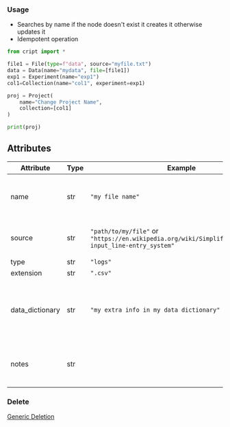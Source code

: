 ### Usage

- Searches by name if the node doesn't exist it creates it otherwise updates it
- Idempotent operation

```python
from cript import *

file1 = File(type=f"data", source="myfile.txt")
data = Data(name="mydata", file=[file1])
exp1 = Experiment(name="exp1")
col1=Collection(name="col1", experiment=exp1)

proj = Project(
    name="Change Project Name",
    collection=[col1]
)

print(proj)
```

## Attributes

| Attribute       | Type | Example                                                                                               | Description                                                                 | Required | Vocab |
|-----------------|------|-------------------------------------------------------------------------------------------------------|-----------------------------------------------------------------------------|----------|-------|
| name            | str  | `"my file name"`                                                                                      | descriptive name for the file node                                          | False, defaults to source file name | |
| source          | str  | `"path/to/my/file"` or `"https://en.wikipedia.org/wiki/Simplified_molecular-input_line-entry_system"` | source to the file can be URL or local path                                 | True     |                            |
| type            | str  | `"logs"`                                                                                              |                                                                             | True     |[Name](https://app.criptapp.org/vocab/file_type/)|
| extension       | str  | `".csv"`                                                                                              | file extension                                                              | False    |                            |
| data_dictionary | str  | `"my extra info in my data dictionary"`                                                               | set of information describing the contents, format, and structure of a file | False    |                            |
| notes           | str  |                                                                                                       | miscellaneous information, or custom data structure (e.g.; JSON)            |          |                            |



### Delete
[Generic Deletion](../delete.md)